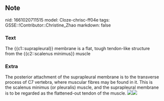 ## Note
nid: 1661020711515
model: Cloze-chrisc-ff04e
tags: GSSE::!Contributor::Christine_Zhao
markdown: false

### Text
The {{c1::suprapleural}} membrane is a flat, tough tendon-like structure from the {{c2::scalenus minimus}} muscle

### Extra
The posterior attachment of the suprapleural membrane is to the
transverse process of C7 vertebra, where muscular fibres may be
found in it. This is the scalenus minimus (or pleuralis) muscle,
and the suprapleural membrane is to be regarded as the
flattened-out tendon of the muscle. <img src= 
"paste-1b513a5de1f8941b7fe150af6ba0f5258937a14d.jpg"><img src= 
"paste-a4a1e2acdccd263e7dfddfe5ddc5f5490a6f1ab7.jpg">
